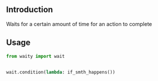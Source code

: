 ## Introduction ##


Waits for a certain amount of time for an action to complete

## Usage ##


```python
from waity import wait


wait.condition(lambda: if_smth_happens())
```

